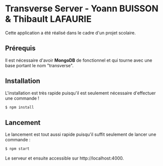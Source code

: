 # Transverse Server - Yoann BUISSON & Thibault LAFAURIE
Cette application a été réalisé dans le cadre d'un projet scolaire.


## Prérequis

Il est nécessaire d'avoir **MongoDB** de fonctionnel et qui tourne avec une base portant le nom "transverse".

## Installation 

L'installation est très rapide puisqu'il est seulement nécessaire d'effectuer une commande !
```sh
$ npm install
```

## Lancement

Le lancement est tout aussi rapide puisqu'il suffit seulement de lancer une commande :
```sh
$ npm start
```

Le serveur et ensuite accessible sur http://localhost:4000.
